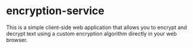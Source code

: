 # encryption-service
This is a simple client-side web application that allows you to encrypt and decrypt text using a custom encryption algorithm directly in your web browser. 
